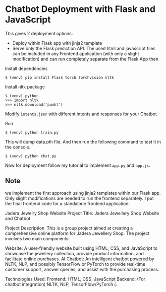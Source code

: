 # Chatbot Deployment with Flask and JavaScript


This gives 2 deployment options:
- Deploy within Flask app with jinja2 template
- Serve only the Flask prediction API. The used html and javascript files can be included in any Frontend application (with only a slight modification) and can run completely separate from the Flask App then.

Install dependencies
```
$ (venv) pip install Flask torch torchvision nltk
```
Install nltk package
```
$ (venv) python
>>> import nltk
>>> nltk.download('punkt')
```
Modify `intents.json` with different intents and responses for your Chatbot

Run
```
$ (venv) python train.py
```
This will dump data.pth file. And then run
the following command to test it in the console.
```
$ (venv) python chat.py
```

Now for deployment follow my tutorial to implement `app.py` and `app.js`.

## Note
we implement the first approach using jinja2 templates within our Flask app. Only slight modifications are needed to run the frontend separately. I put the final frontend code for a standalone frontend application.

Jadera Jewelry Shop Website
Project Title: Jadera Jewellery Shop Website and Chatbot

Project Description: This is a group project aimed at creating a comprehensive online platform for Jadera Jewellery Shop. The project involves two main components:

Website: A user-friendly website built using HTML, CSS, and JavaScript to showcase the jewellery collection, provide product information, and facilitate online purchases. AI Chatbot: An intelligent chatbot powered by NLTK, NLP, and possibly TensorFlow or PyTorch to provide real-time customer support, answer queries, and assist with the purchasing process.

Technologies Used: Frontend: HTML, CSS, JavaScript Backend: (For chatbot integration) NLTK, NLP, TensorFlow/PyTorch (.
